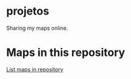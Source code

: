 
# projetos

 Sharing my maps online.

# Maps in this repository
[List maps in repository](https://maps.csr.ufmg.br/calculator/?lang=eng&map=&queryid=152&listRepository=Repository&storeurl=https://github.com/mikadishen/projetos/)